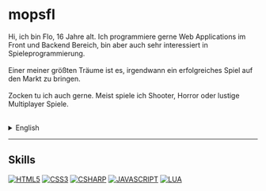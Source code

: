 # mopsfl

Hi, ich bin Flo, 16 Jahre alt. Ich programmiere gerne Web Applications im Front und Backend Bereich, bin aber auch sehr interessiert in Spieleprogrammierung.<br><br>
Einer meiner größten Träume ist es, irgendwann ein erfolgreiches Spiel auf den Markt zu bringen.<br><br>
Zocken tu ich auch gerne. Meist spiele ich Shooter, Horror oder lustige Multiplayer Spiele.<br><br>

<details>
<summary>English</summary>
Hi, I'm Flo, 16 years old. I like to program web applications in the front and backend area, but I am also very interested in game programming.<br><br>
One of my biggest dreams is to one day launch a successful game.<br><br>
I also like to play. I mostly play shooters, horror or fun multiplayer games.<br><br>
</details>

____________

## Skills
[![HTML5](https://img.shields.io/badge/HTML5-E34F26?style=for-the-badge&logo=html5&logoColor=white)](https://github.com/mopsfl?tab=repositories&language=html)
[![CSS3](https://img.shields.io/badge/CSS3-1572B6?style=for-the-badge&logo=css3&logoColor=white)](https://github.com/mopsfl?tab=repositories&language=css)
[![CSHARP](https://img.shields.io/badge/C%23-239120?style=for-the-badge&logo=c-sharp&logoColor=white)](https://github.com/mopsfl)
[![JAVASCRIPT](https://img.shields.io/badge/JavaScript-323330?style=for-the-badge&logo=javascript&logoColor=F7DF1E)](https://github.com/mopsfl?tab=repositories&language=javascript)
[![LUA](https://img.shields.io/badge/LUA-00008b?style=for-the-badge&logo=lua&logoColor=ffffff)](https://github.com/mopsfl?tab=repositories&language=lua)
